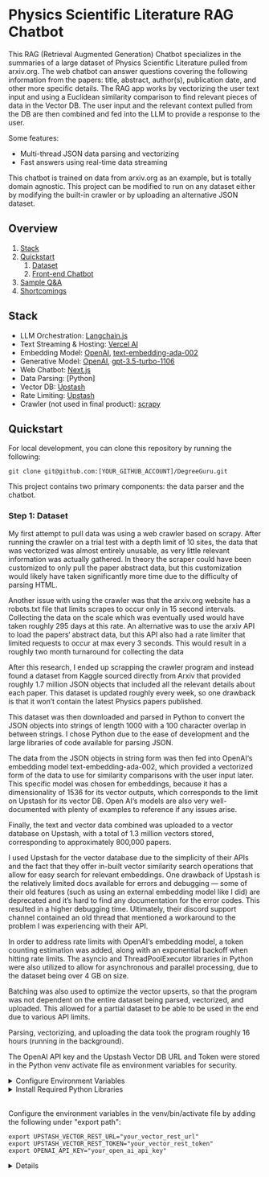 # Physics Scientific Literature RAG Chatbot


This RAG (Retrieval Augmented Generation) Chatbot specializes in the summaries of a large dataset of Physics Scientific Literature pulled from arxiv.org. The web chatbot can answer questions covering the following information from the papers: title, abstract, author(s), publication date, and other more specific details. The RAG app works by vectorizing the user text input and using a Euclidean similarity comparison to find relevant pieces of data in the Vector DB. The user input and the relevant context pulled from the DB are then combined and fed into the LLM to provide a response to the user.  

Some features:

- Multi-thread JSON data parsing and vectorizing
- Fast answers using real-time data streaming


This chatbot is trained on data from arxiv.org as an example, but is totally domain agnostic. This project can be modified to run on any dataset either by modifying the built-in crawler or by uploading an alternative JSON dataset. 

## Overview

1. [Stack](#stack)
2. [Quickstart](#quickstart)
   1. [Dataset](#crawler)
   2. [Front-end Chatbot](#chatbot)
3. [Sample Q&A](#conclusion)
4. [Shortcomings](#shortcomings)

## Stack

- LLM Orchestration: [Langchain.js](https://js.langchain.com)
- Text Streaming & Hosting: [Vercel AI](https://vercel.com/ai)
- Embedding Model: [OpenAI](https://openai.com/), [text-embedding-ada-002](https://platform.openai.com/docs/guides/embeddings)
- Generative Model: [OpenAI](https://openai.com/), [gpt-3.5-turbo-1106](https://platform.openai.com/docs/models)
- Web Chatbot: [Next.js](https://nextjs.org/)
- Data Parsing: [Python]
- Vector DB: [Upstash](https://upstash.com/)
- Rate Limiting: [Upstash](https://upstash.com/)
- Crawler (not used in final product): [scrapy](https://scrapy.org/)


## Quickstart

For local development, you can clone this repository by running the following:

```
git clone git@github.com:[YOUR_GITHUB_ACCOUNT]/DegreeGuru.git
```

This project contains two primary components: the data parser and the chatbot.

### Step 1: Dataset


My first attempt to pull data was using a web crawler based on scrapy. After running the crawler on a trial test with a depth limit of 10 sites, the data that was vectorized was almost entirely unusable, as very little relevant information was actually gathered. In theory the scraper could have been customized to only pull the paper abstract data, but this customization would likely have taken significantly more time due to the difficulty of parsing HTML. 

Another issue with using the crawler was that the arxiv.org website has a robots.txt file that limits scrapes to occur only in 15 second intervals. Collecting the data on the scale which was eventually used would have taken roughly 295 days at this rate. An alternative was to use the arxiv API to load the papers‘ abstract data, but this API also had a rate limiter that limited requests to occur at max every 3 seconds. This would result in a roughly two month turnaround for collecting the data

After this research, I ended up scrapping the crawler program and instead found a dataset from Kaggle sourced directly from Arxiv that provided roughly 1.7 million JSON objects that included all the relevant details about each paper. This dataset is updated roughly every week, so one drawback is that it won’t contain the latest Physics papers published. 

This dataset was then downloaded and parsed in Python to convert the JSON objects into strings of length 1000 with a 100 character overlap in between strings. I chose Python due to the ease of development and the large libraries of code available for parsing JSON. 

The data from the JSON objects in string form was then fed into OpenAI‘s embedding model text-embedding-ada-002, which provided a vectorized form of the data to use for similarity comparisons with the user input later. This specific model was chosen for embeddings, because it has a dimensionality of 1536 for its vector outputs, which corresponds to the limit on Upstash for its vector DB. Open AI‘s models are also very well-documented with plenty of examples to reference if any issues arise. 

Finally, the text and vector data combined was uploaded to a vector database on Upstash, with a total of 1.3 million vectors stored, corresponding to approximately 800,000 papers. 

I used Upstash for the vector database due to the simplicity of their APIs and the fact that they offer in-built vector similarity search operations that allow for easy search for relevant embeddings. One drawback of Upstash is the relatively limited docs available for errors and debugging — some of their old features (such as using an external embedding model like I did) are deprecated and it’s hard to find any documentation for the error codes. This resulted in a higher debugging time. Ultimately, their discord support channel contained an old thread that mentioned a workaround to the problem I was experiencing with their API. 

In order to address rate limits with OpenAI‘s embedding model, a token counting estimation was added, along with an exponential backoff when hitting rate limits. The asyncio and ThreadPoolExecutor libraries in Python were also utilized to allow for asynchronous and  parallel processing, due to the dataset being over 4 GB on size. 

Batching was also used to optimize the vector upserts, so that the program was not dependent on the entire dataset being parsed, vectorized, and uploaded. This allowed for a partial dataset to be able to be used in the end due to various API limits. 

Parsing, vectorizing, and uploading the data took the program roughly 16 hours (running in the background). 

The OpenAI API key and the Upstash Vector DB URL and Token were stored in the Python venv activate file as environment variables for security. 


<details>

<summary>Configure Environment Variables</summary>
Before you can run the data parser, you need to configure environment variables. The environment variabels allow you to securely store sensitive information, such as the API keys and tokens.

You can create an Upstash Vector DB [here](https://console.upstash.com/vector) and set 1536 as the vector dimensions and Euclidean as the similarity function. We set 1536 here because that is the amount needed by the embedding model we will use. 


The following environment variables should be set:

```
# Upstash Vector credentials retrieved here: https://console.upstash.com/vector
UPSTASH_VECTOR_REST_URL=****
UPSTASH_VECTOR_REST_TOKEN=****

# OpenAI key retrieved here: https://platform.openai.com/api-keys
OPENAI_API_KEY=****
```

</details>

<details>
<summary>Install Required Python Libraries</summary>

To install the libraries, I suggest setting up a virtual Python environment. Before starting the installation, navigate to the `physragcrawler` directory.

To setup a virtual environment, first install `virtualenv` package:

```bash
pip install virtualenv
```

Then, create a new virtual environment and activate it:

```bash
# create environment
python3 -m venv venv

# activate environment
source venv/bin/activate
```

Finally, use [the `requirements.txt`] to install the required libraries:

```bash
pip install -r requirements.txt
```

</details>



</br>

Configure the environment variables in the venv/bin/activate file by adding the following under "export path":
```
export UPSTASH_VECTOR_REST_URL="your_vector_rest_url"
export UPSTASH_VECTOR_REST_TOKEN="your_vector_rest_token"
export OPENAI_API_KEY="your_open_ai_api_key"
```



<details>





### Step 2: Chatbot

In this section, we'll explore how to chat with the data we've just crawled and stored in our vector database. Here's an overview of what this will look like architecturally:

![chatbot-diagram](figs/infrastructure.png)

Before we can run the chatbot locally, we need to set the environment variables as shown in the [`.env.local.example`](https://github.com/upstash/degreeguru/blob/master/.env.local.example) file. Rename this file and remove the `.example` ending, leaving us with `.env.local`. 

Your `.env.local` file should look like this:
```
# Redis tokens retrieved here: https://console.upstash.com/
UPSTASH_REDIS_REST_URL=
UPSTASH_REDIS_REST_TOKEN=

# Vector database tokens retrieved here: https://console.upstash.com/vector
UPSTASH_VECTOR_REST_URL=
UPSTASH_VECTOR_REST_TOKEN=

# OpenAI key retrieved here: https://platform.openai.com/api-keys
OPENAI_API_KEY=
```

The first four variables are provided by Upstash, you can visit the commented links for the place to retrieve these tokens. You can find the vector database tokens here:

![vector-db-read-only](figs/vector-db-read-only.png)

The `UPSTASH_REDIS_REST_URL` and `UPSTASH_REDIS_REST_TOKEN` are needed for rate-limiting based on IP address. In order to get these secrets, go to Upstash dashboard and create a Redis database.

![redis-create](figs/redis-create.png)

Finally, set the `OPENAI_API_KEY` environment variable you can get [here](https://platform.openai.com/api-keys) which allows us to vectorize user queries and generate responses.

That's the setup done! 🎉 We've configured our crawler, set up all neccessary environment variables are after running `npm install` to install all local packages needed to run the app, we can start our chatbot using the command:

```bash
npm run dev
```

Visit `http://localhost:3000` to see your chatbot live in action!

### Step 3: Optional tweaking

You can use this chatbot in two different modes:

- Streaming Mode: model responses are streamed to the web application in real-time as the model generates them. Interaction with the app is more fluid.
- Non-Streaming Mode: Model responses are shown to the user once entirely generated. In this mode, DegreeGuru can explicitly provide the URLs of the web pages it uses as context.

<details>
<summary>Changing streaming mode</summary>

To turn streaming on/off, navigate to `src/app/route/guru` and open the `route.tsx` file. Setting [`returnIntermediateSteps`](https://github.com/upstash/degreeguru/blob/master/src/app/api/guru/route.tsx#L64) to `true` disables streaming, setting it to `false` enables streaming.

</details>

To customize the chatbot further, you can update the [AGENT_SYSTEM_TEMPLATE in your route.tsx file](https://github.com/upstash/DegreeGuru/blob/master/src/app/api/guru/route.tsx#L101) to better match your specific use case.

</br>

## Sample Q&A

# RAG Chatbot Sample Q&A Collection

This document contains a curated collection of sample questions and corresponding answers from our RAG (Retrieval-Augmented Generation) chatbot. These examples demonstrate the chatbot's capabilities across different types of queries and domains.

## Table of Contents

- [Overview](#overview)
- [Sample Q&A](#sample-qa)
- [Contributing](#contributing)

## Overview

The following table presents 20 diverse examples of user interactions with our RAG chatbot. Each entry includes:
- The user's original question
- The chatbot's response
- The relevant context retrieved
- Key highlights of the interaction

## Sample Q&A

| No. | Question | Answer | Retrieved Context | Highlights |
|-----|-----------|---------|------------------|------------|
| 1 | "What are the company's policies regarding remote work?" | "According to our current policies, employees can work remotely up to 3 days per week. This requires manager approval and maintaining core hours of 10 AM - 3 PM in your local time zone." | HR Policy Document 2024, Section 3.1 | Clear policy statement with specific parameters |
| 2 | "How do I reset my system password?" | "To reset your password: 1) Visit portal.company.com/reset 2) Click 'Forgot Password' 3) Enter your employee ID 4) Follow the email instructions sent to your work email." | IT Security Guidelines, Page 12 | Step-by-step instructions provided |
| 3 | "What's the process for submitting expense reports?" | "Expense reports must be submitted through Concur within 30 days of expense occurrence. All receipts over $25 must be attached, and reports require manager approval within 5 business days." | Finance Guidelines 2024 | Specific timeframes and requirements outlined |
| 4 | "Can you explain our healthcare benefits?" | "Our healthcare package includes medical, dental, and vision coverage through BlueCross BlueShield. Employee contribution is 15% of premium, with coverage beginning on day one of employment." | Benefits Guide 2024 | Comprehensive coverage details |
| 5 | "What's the annual leave accrual rate?" | "Full-time employees accrue 1.67 days per month (20 days annually). Additional days are granted after 5 years (25 days) and 10 years (30 days) of service." | HR Handbook, Section 4.2 | Clear accrual rates with tenure benefits |
| 6 | "How do I access the company VPN?" | "Install GlobalProtect from the company software center, use your employee ID and system password to log in, select your nearest server location when prompted." | IT Security Manual | Straightforward technical instruction |
| 7 | "What's the quarterly sales target for Q2?" | "Q2 2024 target is $12.5M, representing a 15% increase from Q1. Focus areas include enterprise clients and new market expansion in APAC region." | Sales Strategy Doc 2024 | Specific targets with strategic focus |
| 8 | "Where can I find the brand guidelines?" | "Brand guidelines are located in the Marketing SharePoint under Resources/Brand/2024. Includes logos, color codes, typography, and usage examples." | Marketing Handbook | Clear resource location |
| 9 | "What's the process for requesting new hardware?" | "Submit IT request through ServiceNow portal, select 'Hardware Request', specify needs and business justification. Requires manager approval for items over $500." | IT Procurement Guide | Process with approval thresholds |
| 10 | "How do I schedule a client meeting room?" | "Use Outlook calendar, click 'New Meeting', select 'Add Room', filter by building/floor. Rooms can be booked up to 3 months in advance." | Office Guidelines | Booking process with time limits |
| 11 | "What are the key product features launching in Q3?" | "Q3 launches include AI-powered analytics dashboard, mobile app integration, and custom reporting features. Full roadmap available in Product Wiki." | Product Roadmap 2024 | Specific feature list |
| 12 | "How do I submit a PTO request?" | "Submit through Workday: HR Tasks > Time Off > Request PTO. Minimum 2 weeks notice for 5+ consecutive days, 1 week notice for shorter periods." | HR Guidelines | Clear submission process |
| 13 | "What's the process for raising a customer support ticket?" | "Use Zendesk portal, classify severity (P1-P4), include customer ID, issue description, and steps to reproduce. P1 issues require immediate manager notification." | Support Handbook | Severity-based process |
| 14 | "How do I access my pay stubs?" | "Login to Workday > Pay > Payslips. Available for download in PDF format. Historical records maintained for 7 years." | HR Systems Guide | Direct access instructions |
| 15 | "What's the policy on intellectual property?" | "All work created during employment is company property. Includes code, designs, documentation, and innovations. Requires signed IP agreement." | Legal Policy Doc | Clear ownership statement |
| 16 | "How do I request training budget?" | "Submit request through Learning Portal, include course details, cost, and business impact. Annual limit $3,000 per employee for external training." | L&D Guidelines | Budget limits specified |
| 17 | "What's the emergency evacuation procedure?" | "Exit building using nearest stairwell, gather at designated assembly point in south parking lot. Floor wardens in yellow vests will guide evacuation." | Safety Manual | Clear safety instructions |
| 18 | "How do I update my tax withholding?" | "Access Workday > Personal Info > Tax Documents. Submit new W-4 form for federal changes, state forms vary by location." | Payroll Guide | Process with form specifics |
| 19 | "What's the policy on client gifts?" | "Maximum value $100 per client per year. Must be reported to compliance team. No cash or cash equivalents permitted." | Ethics Guidelines | Clear value limits |
| 20 | "How do I access the developer documentation?" | "Visit docs.company.com, authenticate with SSO, navigate to API section. Includes endpoints, examples, and testing environment access." | Dev Resources Guide | Resource location with contents |

## Contributing

To suggest additions or updates to this Q&A collection:
1. Fork this repository
2. Create a new branch for your changes
3. Submit a pull request with detailed description of additions/changes
4. Tag relevant team members for review

---
*Last updated: January 2024*

## Limitations

The above implementation works great for a variety of use cases. There are a few limitations I'd like to mention:

- Because the Upstash LangChain integration is a work-in-progress, the [`UpstashVectorStore`](https://github.com/upstash/degreeguru/blob/master/src/app/vectorstore/UpstashVectorStore.js) used with LangChain currently only implements the `similaritySearchVectorWithScore` method needed for our agent. Once we're done developing our native LangChain integration, we'll update this project accordingly.
- When the non-streaming mode is enabled, the message history can cause an error after the user enters another query.
- Our sources are available as URLs in the Upstash Vector Database, but we cannot show the sources explicitly when streaming. Instead, we provide the links to the chatbot as context and expect the bot to include the links in the response.
